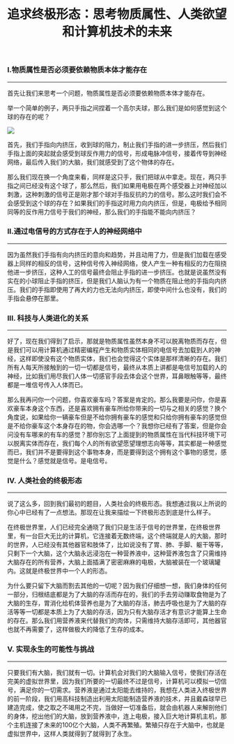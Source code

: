 ﻿---
layout: post
title: "追求终极形态：思考物质属性、人类欲望和计算机技术的未来"
categories: misc
---
### I.物质属性是否必须要依赖物质本体才能存在

---

首先让我们来思考一个问题，物质属性是否必须要依赖物质本体才能存在。

举一个简单的例子，两只手指之间捏着一个高尔夫球，那么我们是如何感觉到这个球的存在的呢？

![](https://www.hualigs.cn/image/64732e34a2a52.jpg)

首先，我们手指向内挤压，收到球的阻力，制止我们手指的进一步挤压，然后我们手指上面的突起就会感受到球反作用力的信号，形成电脉冲信号，接着传导到神经网络，最后传入我们的大脑，我们就感受到了这个物体的存在。

那么我们现在换一个角度来看，同样是这只手，我们把球从中拿走。现在，两只手指之间已经没有这个球了，那么然后，我们如果用电极在两个感受器上对神经加以刺激，这种刺激的信号正是刚才那个球对手指反抗的力的信号。那么这时我们会不会感受到这个球的存在？如果我们的手指这时用力向内挤压，但是，电极给予相同同等的反作用力信号于我们的神经，那么我们的手指能不能向内挤压？

### II.通过电信号的方式存在于人的神经网络中

---

因为虽然我们手指有向内挤压的意向和趋势，并且动用了力，但是我们加载在感受器上同样的相反的信号，这种信号传入神经网络，使人产生一种有相反的力在阻挠他进一步挤压，这种人工的信号最终会阻止手指的进一步挤压。也就是说虽然没有实在的小球阻止手指的挤压，但是我们人脑认为有一个物质在阻止他的手指向内挤压。我们的手指即使用了再大的力也无法向内挤压，即使中间什么也没有，我们的手指会悬停在那里。

### III. 科技与人类进化的关系

---

好了，现在我们得到了启示，那就是物质属性虽然本身不可以脱离物质而存在，但是我们可以用计算机通过精密编程产生和物质实体相同的电信号去加载到人的神经，这样即使没有这个物质实体，我们也会觉得这个实体是那样清晰的存在。我们所有人每天所接触到的一切一切都是信号，最终从本质上讲都是电信号加载的人的神经，比如我们用尽我们人体一切感官手段去体会这个世界，耳鼻眼触等等，最终都是一堆信号传入人体而已。

那么我再问你一个问题，你喜欢豪车吗？答案是肯定的。那么我要是问你，你是喜欢豪车本身这个东西，还是喜欢拥有豪车所给你带来的一切与之相关的感觉？换个角度说，如果给你一辆豪车但是不给你拥有豪车的感觉和只给你拥有豪车的感觉但是不给你豪车这个本身存在的物，你会选哪一个？我想你已经有了答案，但是你会问没有车哪来的有车的感觉？那你别忘了上面提到的物质属性在当代科技环境下可以脱离实体而存在，我们每个人的所有欲望愿望理想志向等等，其实都是一种感觉而已，我们并不是要得到这个事物本身，而是要得到这个拥有这个事物的感觉，感觉是什么？感觉就是信号。是电信号。

### IV. 人类社会的终极形态

---

说了这么多，回到我们最初的题目，人类社会的终极形态。我想通过我以上所说的你心中已经有了一点想法。那现在让我来描绘一下终极形态到底是什么样子。

在终极世界里，人们已经完全通晓了我们只是生活于信号的世界里，在终极世界里，有一台巨大无比的计算机，它连接着无数终端，这个终端就是人的大脑，那时的世界，人已经没有其他器官和肢体了，比如说没有了胃、肺、手脚、躯干等等，只剩下一个大脑，这个大脑永远浸泡在一种营养液中，这种营养液包含了只需维持大脑存在的所有营养，大脑上面插满了密密麻麻的电极，大脑被装在一个玻璃罐内。这就是终极世界中一个人的形态。

为什么要只留下大脑而割去其他的一切呢？因为我们仔细想一想，我们身体的任何一部分，归根结底都是为了大脑的存活而存在的，我们的手去劳动赚取食物是为了大脑的生存，胃消化给机体营养也是为了大脑的存活，肺去呼吸也是为了大脑的存活等等一切都是本质上为了大脑的存活，因为只有大脑存活才有意识才能算上生命的存在。那么我们用营养液来代替我们的肉体，只需维持大脑存活即可，其他器官也就不再需要了，这样做极大的降低了生存的成本。

### V. 实现永生的可能性与挑战

---

只要我们有大脑，我们就有一切。计算机会对我们的大脑输入信号，使我们存活在完美的虚拟世界里，因为我们所要的一切最终不过是信号，计算机可以模拟一切信号，满足你的一切需求。营养液是通过太阳能去维持的，我想在人类进入终极世界的前一阶段，我们用高科技制造出利用太阳能制造营养液的技术，并且戴森球早已建造完成，使之取之不竭用之不完，当做好一切准备后，就会由机器人来解剖他们的身体，挖出他们的大脑，放到营养液中，连上电极，接入巨大地计算机主机，那个主机连接了未来的100亿个大脑，人类不再繁殖。繁殖只存在于大脑中，也就是虚拟世界中，这样人类就得到了就得到了永生。
